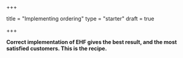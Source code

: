 +++

title = "Implementing ordering"
type = "starter"
draft = true

+++

**Correct implementation of EHF gives the best result, and the most satisfied customers. This is the recipe.**